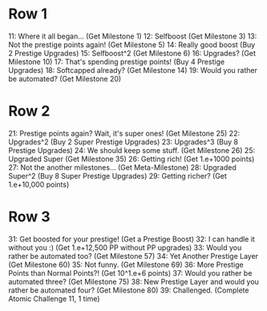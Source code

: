 # Row 1
11: Where it all began... (Get Milestone 1)
12: Selfboost (Get Milestone 3)
13: Not the prestige points again! (Get Milestone 5)
14: Really good boost (Buy 2 Prestige Upgrades)
15: Selfboost^2 (Get Milestone 6)
16: Upgrades? (Get Milestone 10)
17: That's spending prestige points! (Buy 4 Prestige Upgrades)
18: Softcapped already? (Get Milestone 14)
19: Would you rather be automated? (Get Milestone 20)
# Row 2
21: Prestige points again? Wait, it's super ones! (Get Milestone 25)
22: Upgrades^2 (Buy 2 Super Prestige Upgrades)
23: Upgrades^3 (Buy 8 Prestige Upgrades)
24: We should keep some stuff. (Get Milestone 26)
25: Upgraded Super (Get Milestone 35)
26: Getting rich! (Get 1.e+1000 points)
27: Not the another milestones... (Get Meta-Milestone)
28: Upgraded Super^2 (Buy 8 Super Prestige Upgrades)
29: Getting richer? (Get 1.e+10,000 points)
# Row 3
31: Get boosted for your prestige! (Get a Prestige Boost)
32: I can handle it without you :) (Get 1.e+12,500 PP without PP upgrades)
33: Would you rather be automated too? (Get Milestone 57)
34: Yet Another Prestige Layer (Get Milestone 60)
35: Not funny. (Get Milestone 69)
36: More Prestige Points than Normal Points?! (Get 10^1.e+6 points)
37: Would you rather be automated three? (Get Milestone 75)
38: New Prestige Layer and would you rather be automated four? (Get Milestone 80)
39: Challenged. (Complete Atomic Challenge 11, 1 time)

